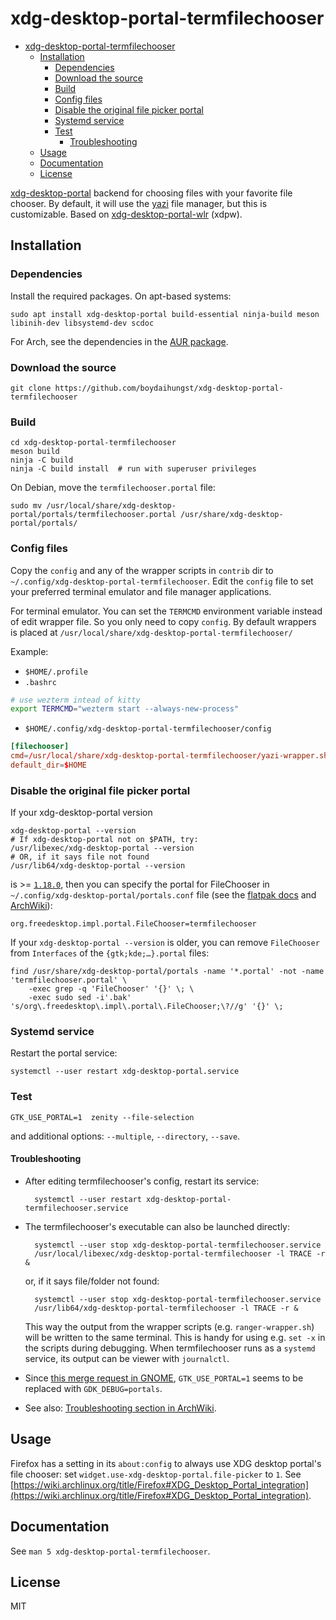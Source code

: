 # xdg-desktop-portal-termfilechooser

<!--toc:start-->

-   [xdg-desktop-portal-termfilechooser](#xdg-desktop-portal-termfilechooser)
    -   [Installation](#installation)
        -   [Dependencies](#dependencies)
        -   [Download the source](#download-the-source)
        -   [Build](#build)
        -   [Config files](#config-files)
        -   [Disable the original file picker portal](#disable-the-original-file-picker-portal)
        -   [Systemd service](#systemd-service)
        -   [Test](#test)
            -   [Troubleshooting](#troubleshooting)
    -   [Usage](#usage)
    -   [Documentation](#documentation)
    -   [License](#license)
    <!--toc:end-->

[xdg-desktop-portal] backend for choosing files with your favorite file chooser.
By default, it will use the [yazi](https://github.com/sxyazi/yazi) file manager, but this is customizable.
Based on [xdg-desktop-portal-wlr] (xdpw).

## Installation

### Dependencies

Install the required packages. On apt-based systems:

    sudo apt install xdg-desktop-portal build-essential ninja-build meson libinih-dev libsystemd-dev scdoc

For Arch, see the dependencies in the [AUR package](https://aur.archlinux.org/packages/xdg-desktop-portal-termfilechooser-fix-for-lf-git#pkgdeps).

### Download the source

    git clone https://github.com/boydaihungst/xdg-desktop-portal-termfilechooser

### Build

    cd xdg-desktop-portal-termfilechooser
    meson build
    ninja -C build
    ninja -C build install  # run with superuser privileges

On Debian, move the `termfilechooser.portal` file:

    sudo mv /usr/local/share/xdg-desktop-portal/portals/termfilechooser.portal /usr/share/xdg-desktop-portal/portals/

### Config files

Copy the `config` and any of the wrapper scripts in `contrib` dir to `~/.config/xdg-desktop-portal-termfilechooser`. Edit the `config` file to set your preferred terminal emulator and file manager applications.

For terminal emulator. You can set the `TERMCMD` environment variable instead of edit wrapper file. So you only need to copy `config`. By default wrappers
is placed at `/usr/local/share/xdg-desktop-portal-termfilechooser/`

Example:

-   `$HOME/.profile`
-   `.bashrc`

```sh
# use wezterm intead of kitty
export TERMCMD="wezterm start --always-new-process"
```

-   `$HOME/.config/xdg-desktop-portal-termfilechooser/config`

```conf
[filechooser]
cmd=/usr/local/share/xdg-desktop-portal-termfilechooser/yazi-wrapper.sh
default_dir=$HOME
```

### Disable the original file picker portal

If your xdg-desktop-portal version

    xdg-desktop-portal --version
    # If xdg-desktop-portal not on $PATH, try:
    /usr/libexec/xdg-desktop-portal --version
    # OR, if it says file not found
    /usr/lib64/xdg-desktop-portal --version
    

is >= [`1.18.0`](https://github.com/flatpak/xdg-desktop-portal/releases/tag/1.18.0), then you can specify the portal for FileChooser in `~/.config/xdg-desktop-portal/portals.conf` file (see the [flatpak docs](https://flatpak.github.io/xdg-desktop-portal/docs/portals.conf.html) and [ArchWiki](https://wiki.archlinux.org/title/XDG_Desktop_Portal#Configuration)):

    org.freedesktop.impl.portal.FileChooser=termfilechooser

If your `xdg-desktop-portal --version` is older, you can remove `FileChooser` from `Interfaces` of the `{gtk;kde;…}.portal` files:

    find /usr/share/xdg-desktop-portal/portals -name '*.portal' -not -name 'termfilechooser.portal' \
    	-exec grep -q 'FileChooser' '{}' \; \
    	-exec sudo sed -i'.bak' 's/org\.freedesktop\.impl\.portal\.FileChooser;\?//g' '{}' \;

### Systemd service

Restart the portal service:

    systemctl --user restart xdg-desktop-portal.service

### Test

    GTK_USE_PORTAL=1  zenity --file-selection

and additional options: `--multiple`, `--directory`, `--save`.

#### Troubleshooting

-   After editing termfilechooser's config, restart its service:

          systemctl --user restart xdg-desktop-portal-termfilechooser.service

-   The termfilechooser's executable can also be launched directly:

          systemctl --user stop xdg-desktop-portal-termfilechooser.service
          /usr/local/libexec/xdg-desktop-portal-termfilechooser -l TRACE -r &

    or, if it says file/folder not found:

          systemctl --user stop xdg-desktop-portal-termfilechooser.service
          /usr/lib64/xdg-desktop-portal-termfilechooser -l TRACE -r &

    
    This way the output from the wrapper scripts (e.g. `ranger-wrapper.sh`) will be written to the same terminal. This is handy for using e.g. `set -x` in the scripts during debugging.
    When termfilechooser runs as a `systemd` service, its output can be viewer with `journalctl`.

-   Since [this merge request in GNOME](https://gitlab.gnome.org/GNOME/gtk/-/merge_requests/4829), `GTK_USE_PORTAL=1` seems to be replaced with `GDK_DEBUG=portals`.

-   See also: [Troubleshooting section in ArchWiki](https://wiki.archlinux.org/title/XDG_Desktop_Portal#Troubleshooting).

## Usage

Firefox has a setting in its `about:config` to always use XDG desktop portal's file chooser: set `widget.use-xdg-desktop-portal.file-picker` to `1`. See [https://wiki.archlinux.org/title/Firefox#XDG_Desktop_Portal_integration](https://wiki.archlinux.org/title/Firefox#XDG_Desktop_Portal_integration).

## Documentation

See `man 5 xdg-desktop-portal-termfilechooser`.

## License

MIT

[xdg-desktop-portal]: https://github.com/flatpak/xdg-desktop-portal
[xdg-desktop-portal-wlr]: https://github.com/emersion/xdg-desktop-portal-wlr
[ranger]: https://ranger.github.io/
